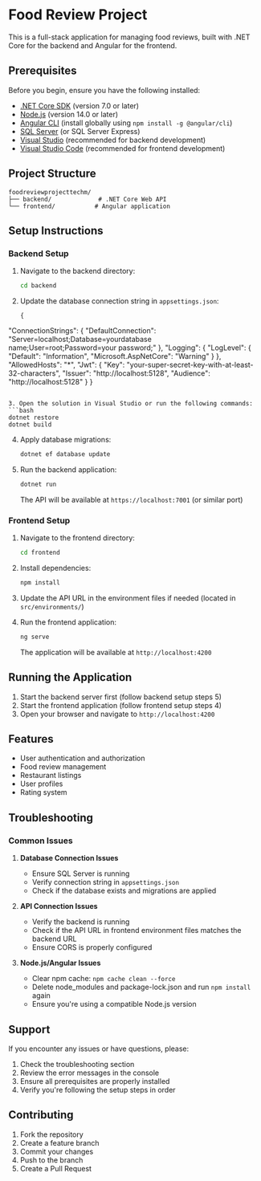 # Food Review Project

This is a full-stack application for managing food reviews, built with .NET Core for the backend and Angular for the frontend.

## Prerequisites

Before you begin, ensure you have the following installed:
- [.NET Core SDK](https://dotnet.microsoft.com/download) (version 7.0 or later)
- [Node.js](https://nodejs.org/) (version 14.0 or later)
- [Angular CLI](https://angular.io/cli) (install globally using `npm install -g @angular/cli`)
- [SQL Server](https://www.microsoft.com/en-us/sql-server/sql-server-downloads) (or SQL Server Express)
- [Visual Studio](https://visualstudio.microsoft.com/) (recommended for backend development)
- [Visual Studio Code](https://code.visualstudio.com/) (recommended for frontend development)

## Project Structure

```
foodreviewprojecttechm/
├── backend/             # .NET Core Web API
└── frontend/           # Angular application
```

## Setup Instructions

### Backend Setup

1. Navigate to the backend directory:
   ```bash
   cd backend
   ```

2. Update the database connection string in `appsettings.json`:
   ```
   {
  "ConnectionStrings": {
    "DefaultConnection": "Server=localhost;Database=yourdatabase name;User=root;Password=your password;"
  },
  "Logging": {
    "LogLevel": {
      "Default": "Information",
      "Microsoft.AspNetCore": "Warning"
    }
  },
  "AllowedHosts": "*",
  "Jwt": {
    "Key": "your-super-secret-key-with-at-least-32-characters",
    "Issuer": "http://localhost:5128",
    "Audience": "http://localhost:5128"
  }
}

  
   ```

3. Open the solution in Visual Studio or run the following commands:
   ```bash
   dotnet restore
   dotnet build
   ```

4. Apply database migrations:
   ```bash
   dotnet ef database update
   ```

5. Run the backend application:
   ```bash
   dotnet run
   ```
   The API will be available at `https://localhost:7001` (or similar port)

### Frontend Setup

1. Navigate to the frontend directory:
   ```bash
   cd frontend
   ```

2. Install dependencies:
   ```bash
   npm install
   ```

3. Update the API URL in the environment files if needed (located in `src/environments/`)

4. Run the frontend application:
   ```bash
   ng serve
   ```
   The application will be available at `http://localhost:4200`

## Running the Application

1. Start the backend server first (follow backend setup steps 5)
2. Start the frontend application (follow frontend setup steps 4)
3. Open your browser and navigate to `http://localhost:4200`

## Features

- User authentication and authorization
- Food review management
- Restaurant listings
- User profiles
- Rating system

## Troubleshooting

### Common Issues

1. **Database Connection Issues**
   - Ensure SQL Server is running
   - Verify connection string in `appsettings.json`
   - Check if the database exists and migrations are applied

2. **API Connection Issues**
   - Verify the backend is running
   - Check if the API URL in frontend environment files matches the backend URL
   - Ensure CORS is properly configured

3. **Node.js/Angular Issues**
   - Clear npm cache: `npm cache clean --force`
   - Delete node_modules and package-lock.json and run `npm install` again
   - Ensure you're using a compatible Node.js version

## Support

If you encounter any issues or have questions, please:
1. Check the troubleshooting section
2. Review the error messages in the console
3. Ensure all prerequisites are properly installed
4. Verify you're following the setup steps in order

## Contributing

1. Fork the repository
2. Create a feature branch
3. Commit your changes
4. Push to the branch
5. Create a Pull Request 
